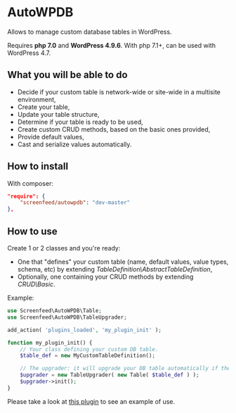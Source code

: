 # AutoWPDB

Allows to manage custom database tables in WordPress.

Requires **php 7.0** and **WordPress 4.9.6**. With php 7.1+, can be used with WordPress 4.7.

## What you will be able to do

* Decide if your custom table is network-wide or site-wide in a multisite environment,
* Create your table,
* Update your table structure,
* Determine if your table is ready to be used,
* Create custom CRUD methods, based on the basic ones provided,
* Provide default values,
* Cast and serialize values automatically.

## How to install

With composer:

```json
"require": {
	"screenfeed/autowpdb": "dev-master"
},
```

## How to use

Create 1 or 2 classes and you're ready:

* One that "defines" your custom table (name, default values, value types, schema, etc) by extending *TableDefinition\AbstractTableDefinition*,
* Optionally, one containing your CRUD methods by extending *CRUD\Basic*.

Example:

```php
use Screenfeed\AutoWPDB\Table;
use Screenfeed\AutoWPDB\TableUpgrader;

add_action( 'plugins_loaded', 'my_plugin_init' );

function my_plugin_init() {
	// Your class defining your custom DB table.
	$table_def = new MyCustomTableDefinition();

	// The upgrader: it will upgrade your DB table automatically if the schema changes.
	$upgrader = new TableUpgrader( new Table( $table_def ) );
	$upgrader->init();
}
```

Please take a look at [this plugin](https://github.com/Screenfeed/autowpdb-example-plugin) to see an example of use.
